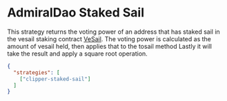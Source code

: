 # AdmiralDao Staked Sail

This strategy returns the voting power of an address that has staked sail in the vesail staking contract [VeSail](https://etherscan.io/token/0x26fe2f89a1fef1bc90b8a89d8ad18a1891166ff5). 
The voting power is calculated as the amount of vesail held, then applies that to the tosail method
Lastly it will take the result and apply a square root operation.

```JSON
{
  "strategies": [
    ["clipper-staked-sail"]
  ]
}
```
